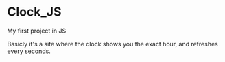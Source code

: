 # Clock_JS
My first project in JS

Basicly it's a site where the clock shows you the exact hour, and refreshes every seconds.
